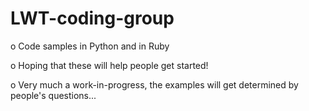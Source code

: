LWT-coding-group
================

o Code samples in Python and in Ruby

o Hoping that these will help people get started!

o Very much a work-in-progress, the examples will get
  determined by people's questions...


